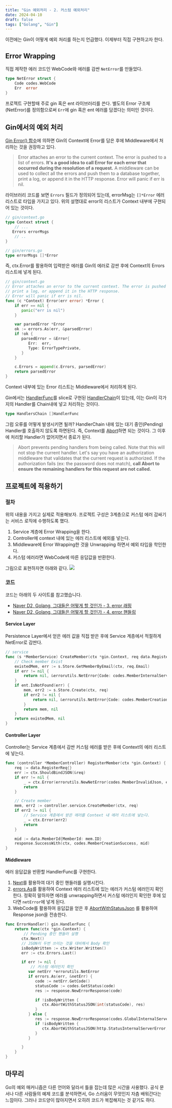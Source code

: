 ```yaml
---
title: "Gin 예외처리 - 2. 커스텀 예외처리"
date: 2024-04-10
draft: false
tags: ["Golang", "Gin"]
---
```


이전에는 Gin이 어떻게 예외 처리를 하는지 언급했다. 이제부터 직접 구현하고자 한다.

## Error Wrapping

직접 제작한 에러 코드인 WebCode와 에러를 감싼 `NetError`를 만들었다.

```go
type NetError struct {
	Code codes.WebCode
	Err  error
}
```

프로젝트 구현할때 주로 gin 혹은 ent 라이브러리를 쓴다. 별도의 Error 구조체(NetError)를 정의함으로써 `Err`에 gin 혹은 ent 에러를 담겠다는 의미인 것이다.

## Gin에서의 예외 처리

[Gin Error() 함수](https://pkg.go.dev/github.com/gin-gonic/gin#Context.Error)에 의하면 Gin의 Context에 Error를 담은 후에 Middleware에서 처리하는 것을 권장하고 있다.

> Error attaches an error to the current context. The error is pushed to a list of errors. **It's a good idea to call Error for each error that occurred during the resolution of a request.** A middleware can be used to collect all the errors and push them to a database together, print a log, or append it in the HTTP response. Error will panic if err is nil.

라이브러리 코드를 보면 `Errors` 필드가 정의되어 있는데, errorMsg는 `[]*Error` 에러 리스트로 타입을 가지고 있다. 위의 설명대로 error의 리스트가 Context 내부에 구현되어 있는 것이다.

```go
// gin/context.go
type Context struct {
	// ...
   Errors errorMsgs
	// ..
}

// gin/errors.go
type errorMsgs []*Error
```

즉, ctx.Error를 활용하여 입력받은 에러를 Gin의 에러로 감싼 후에 Context의 Errors 리스트에 넣게 된다.

```go
// gin/context.go
// Error attaches an error to the current context. The error is pushed to a list of errors.// It's a good idea to call Error for each error that occurred during the resolution of a request.// A middleware can be used to collect all the errors and push them to a database together,
// print a log, or append it in the HTTP response.
// Error will panic if err is nil.
func (c *Context) Error(err error) *Error {
    if err == nil {
       panic("err is nil")
    }

    var parsedError *Error
    ok := errors.As(err, &parsedError)
    if !ok {
       parsedError = &Error{
          Err:  err,
          Type: ErrorTypePrivate,
       }
    }

    c.Errors = append(c.Errors, parsedError)
    return parsedError
}
```

Context 내부에 있는 Error 리스트는 Middleware에서 처리하게 된다.

Gin에서는 [HandlerFunc](https://pkg.go.dev/github.com/gin-gonic/gin#HandlerFunc)를 slice로 구현된 [HandlerChain](https://pkg.go.dev/github.com/gin-gonic/gin#HandlersChain)이 있는데, 이는 Gin이 각가지의 Handler를 Chain내에 넣고 처리하는 것이다.

```go
type HandlersChain []HandlerFunc
```

그럼 오류를 어떻게 발생시키면 될까? HandlerChain 내에 있는 대기 중인(Pending) Handler를 호출하지 않도록 하면된다. 즉, Context를 [Abort](https://pkg.go.dev/github.com/gin-gonic/gin#Context.Abort)하면 되는 것이다. 그 이후에 처리할 Handler가 없어지면서 종료가 된다.

> Abort prevents pending handlers from being called. Note that this will not stop the current handler. Let's say you have an authorization middleware that validates that the current request is authorized. If the authorization fails (ex: the password does not match), **call Abort to ensure the remaining handlers for this request are not called.**

## 프로젝트에 적용하기

### 절차

위의 내용을 가지고 실제로 적용해보자.
프로젝트 구성은 3계층으로 커스텀 에러 감싸기는 서비스 로직에 수행하도록 했다.

1. Service 계층에 Error Wrapping을 한다.
2. Controller에 context 내에 있는 에러 리스트에 예외를 넣는다.
3. Middleware에 Error Wrapping한 것을 Unwrapping 하면서 예외 타입을 학인한다.
4. 커스텀 에러라면 WebCode에 따른 응답값을 반환한다.

그림으로 표현하자면 아래와 같다.
![](./imgs/image.png)

### 코드

코드는 아래의 두 사이트를 참고했습니다.

- [Naver D2, Golang, 그대들은 어떻게 할 것인가 - 3. error 래핑](https://d2.naver.com/helloworld/2690202)
- [Naver D2, Golang, 그대들은 어떻게 할 것인가 - 4. error 핸들링](https://d2.naver.com/helloworld/6507662)

#### Service Layer

Persistence Layer에서 얻은 에러 값을 직접 받은 후에 Service 계층에서 적절하게 NetError로 감싼다.

```go
// service
func (s *MemberService) CreateMember(ctx *gin.Context, req data.RegisterReq) (*ent.Member, *errorutils.NetError) {
	// Check member Exist
	existedMem, err := s.Store.GetMemberByEmail(ctx, req.Email)
	if err != nil {
		return nil, &errorutils.NetError{Code: codes.MemberInternalServerError, Err: err}
	}
	if ent.IsNotFound(err) {
		mem, err2 := s.Store.Create(ctx, req)
		if err2 != nil {
			return nil, &errorutils.NetError{Code: codes.MemberCreationError, Err: err2}
		}
		return mem, nil
	}
	return existedMem, nil
}
```

#### Controller Layer

Controller는 Service 계층에서 감싼 커스텀 에러를 받은 후에 Context의 에러 리스트에 넣는다.

```go
func (controller *MemberController) RegisterMember(ctx *gin.Context) {
	req := data.RegisterReq{}
	err := ctx.ShouldBindJSON(&req)
	if err != nil {
		_ = ctx.Error(errorutils.NewNetError(codes.MemberInvalidJson, err))
		return
	}

	// Create member
	mem, err2 := controller.service.CreateMember(ctx, req)
	if err2 != nil {
		// Service 계층에서 받은 에러를 Context 내 에러 리스트에 넣는다.
		_ = ctx.Error(err2)
		return
	}

	mid := data.MemberId{MemberId: mem.ID}
	response.SuccessWith(ctx, codes.MemberCreationSuccess, mid)
}

```

#### Middleware

에러 응답값을 반환할 HandlerFunc를 구현한다.

1. [Next](https://pkg.go.dev/github.com/gin-gonic/gin#Context.Next)를 활용하여 대기 중인 핸들러를 실행시킨다.
2. [errors.As](https://pkg.go.dev/errors#example-As)를 활용하여 Context 에러 리스트에 있는 에러가 커스텀 에러인지 확인한다. 정확히 말하자면 에러를 unwrapping하면서 커스텀 에러인지 확인한 후에 있다면 `netError`에 넣게 된다.
3. WebCode를 활용하여 응답값을 얻은 후 [AbortWithStatusJson](https://pkg.go.dev/github.com/gin-gonic/gin#Context.AbortWithStatusJSON) 를 활용하여 Response json을 전송한다.

```go
func ErrorHandler() gin.HandlerFunc {
    return func(ctx *gin.Context) {
		// Pending 중인 핸들러 실행
       ctx.Next()
       // JSON이 두번 쓰이는 것을 대비해서 Body 확인
       isBodyWritten := ctx.Writer.Written()
       err := ctx.Errors.Last()

       if err != nil {
	       // 커스텀 에러인지 확인
          var netErr *errorutils.NetError
          if errors.As(err, &netErr) {
             code := netErr.GetCode()
             statusCode := codes.GetStatus(code)
             res := response.NewErrorResponse(code)

             if !isBodyWritten {
                ctx.AbortWithStatusJSON(int(statusCode), res)
             }
          } else {
             res := response.NewErrorResponse(codes.GlobalInternalServerError)
             if !isBodyWritten {
                ctx.AbortWithStatusJSON(http.StatusInternalServerError, res)
             }
          }

       }
    }
}
```

## 마무리

Go의 예외 매커니즘은 다른 언어와 달라서 틀을 잡는데 많은 시간을 사용했다. 공식 문서나 다른 사람들의 예제 코드를 분석하면서, Go 스러움이 무엇인지 자츰 배워간다는 느낌이다. 그러나 코드양이 많아지면서 오히려 코드가 복잡해지는 것 같기도 하다.
